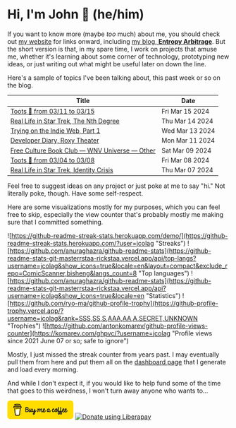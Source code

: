 # Hi, I'm John 👋 (he/him)

If you want to know more (maybe *too* much) about me, you should check out [my website](https://john.colagioia.net/) for links onward, including [my blog, **Entropy Arbitrage**](https://john.colagioia.net/blog).  But the short version is that, in my spare time, I work on projects that amuse me, whether it's learning about some corner of technology, prototyping new ideas, or just writing out what might be useful later on down the line.

Here's a sample of topics I've been talking about, this past week or so on the blog.

|Title|Date|
|-----|-------|
|[Toots 🦣 from 03/11 to 03/15](https://john.colagioia.net/blog/2024/03/15/week.html)|Fri Mar 15 2024|
|[Real Life in Star Trek, The Nth Degree](https://john.colagioia.net/blog/2024/03/14/nth-degree.html)|Thu Mar 14 2024|
|[Trying on the Indie Web, Part 1](https://john.colagioia.net/blog/2024/03/13/indieweb-1.html)|Wed Mar 13 2024|
|[Developer Diary, Roxy Theater](https://john.colagioia.net/blog/2024/03/11/roxy.html)|Mon Mar 11 2024|
|[Free Culture Book Club — WNV Universe — Other](https://john.colagioia.net/blog/2024/03/09/wnv-universe-4.html)|Sat Mar 09 2024|
|[Toots 🦣 from 03/04 to 03/08](https://john.colagioia.net/blog/2024/03/08/week.html)|Fri Mar 08 2024|
|[Real Life in Star Trek, Identity Crisis](https://john.colagioia.net/blog/2024/03/07/identity-crisis.html)|Thu Mar 07 2024|

Feel free to suggest ideas on any project or just poke at me to say "hi." Not literally poke, though. Have some self-respect.

Here are some visualizations mostly for my purposes, which you can feel free to skip, especially the view counter that's probably mostly me making sure that I committed something.

![https://github-readme-streak-stats.herokuapp.com/demo/](https://github-readme-streak-stats.herokuapp.com/?user=jcolag "Streaks")
![https://github.com/anuraghazra/github-readme-stats](https://github-readme-stats-git-masterrstaa-rickstaa.vercel.app/api/top-langs?username=jcolag&show_icons=true&locale=en&layout=compact&exclude_repo=ComicScanner,bisheng&langs_count=8 "Top languages")
![https://github.com/anuraghazra/github-readme-stats](https://github-readme-stats-git-masterrstaa-rickstaa.vercel.app/api?username=jcolag&show_icons=true&locale=en "Statistics")
![https://github.com/ryo-ma/github-profile-trophy](https://github-profile-trophy.vercel.app/?username=jcolag&rank=SSS,SS,S,AAA,AA,A,SECRET,UNKNOWN "Trophies")
![https://github.com/antonkomarev/github-profile-views-counter](https://komarev.com/ghpvc/?username=jcolag "Profile views since 2021 June 07 or so; safe to ignore")

Mostly, I just missed the streak counter from years past.  I may eventually pull them from here and put them all on the [dashboard page](https://github.com/jcolag/dash) that I generate and load every morning.

And while I don't expect it, if you would like to help fund some of the time that goes to this weirdness, I won't turn away anyone who wants to...

[<img src="images/default-yellow.png" alt="Buy Me a Coffee" width="150px"/>](https://www.buymeacoffee.com/jcolag)
<a href="https://liberapay.com/jcolag/donate"><img alt="Donate using Liberapay" src="https://liberapay.com/assets/widgets/donate.svg"></a>

